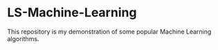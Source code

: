 # LS-Machine-Learning

This repository is my demonstration of some popular Machine Learning algorithms.
